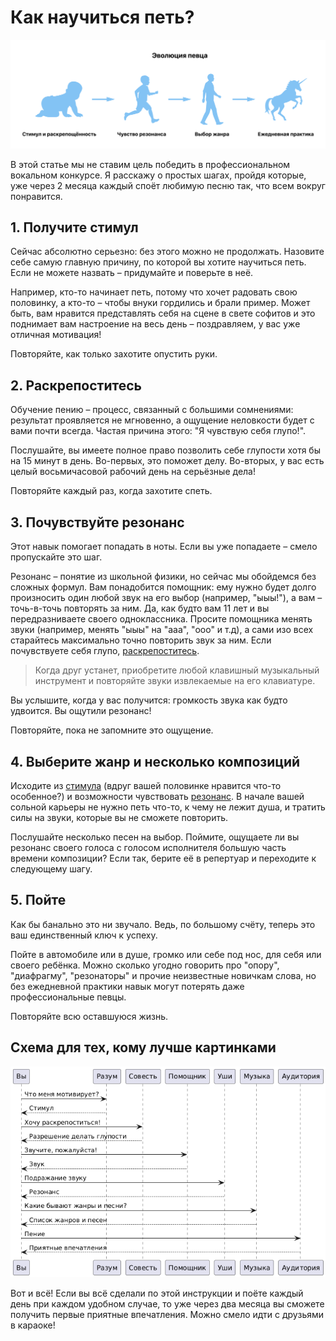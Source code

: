 # Как научиться петь?

![fig_1](steps.png)

В этой статье мы не ставим цель победить в профессиональном вокальном конкурсе. Я расскажу о простых шагах, пройдя которые, уже через 2 месяца каждый споёт любимую песню так, что всем вокруг понравится.

## 1. Получите стимул

Сейчас абсолютно серьезно: без этого можно не продолжать. Назовите себе самую главную причину, по которой вы хотите научиться петь. Если не можете назвать – придумайте и поверьте в неё. 

Например, кто-то начинает петь, потому что хочет радовать свою половинку, а кто-то – чтобы внуки гордились и брали пример. Может быть, вам нравится представлять себя на сцене в свете софитов и это поднимает вам настроение на весь день – поздравляем, у вас уже отличная мотивация!

Повторяйте, как только захотите опустить руки.

## 2. Раскрепоститесь

Обучение пению – процесс, связанный с большими сомнениями: результат проявляется не мгновенно, а ощущение неловкости будет с вами почти всегда. Частая причина этого: "Я чувствую себя глупо!". 

Послушайте, вы имеете полное право позволить себе глупости хотя бы на 15 минут в день. Во-первых, это поможет делу. Во-вторых, у вас есть целый восьмичасовой рабочий день на серьёзные дела! 

Повторяйте каждый раз, когда захотите спеть.

## 3. Почувствуйте резонанс

Этот навык помогает попадать в ноты. Если вы уже попадаете – смело пропускайте это шаг.

Резонанс – понятие из школьной физики, но сейчас мы обойдемся без сложных формул. Вам понадобится помощник: ему нужно будет долго произносить один любой звук на его выбор (например, "ыыы!"), а вам – точь-в-точь повторять за ним. Да, как будто вам 11 лет и вы передразниваете своего одноклассника. Просите помощника менять звуки (например, менять "ыыы" на "ааа", "ооо" и т.д), а сами изо всех старайтесь максимально точно повторить звук за ним. Если почувствуете себя глупо, [раскрепоститесь](style.md#2-раскрепоститесь).

> Когда друг устанет, приобретите любой клавишный музыкальный инструмент и повторяйте звуки извлекаемые на его клавиатуре.

Вы услышите, когда у вас получится: громкость звука как будто удвоится. Вы ощутили резонанс! 

Повторяйте, пока не запомните это ощущение. 

## 4. Выберите жанр и несколько композиций

Исходите из [стимула](style.md#1-получите-стимул) (вдруг вашей половинке нравится что-то особенное?) и возможности чувствовать [резонанс](style.md#3-почувствуйте-резонанс). В начале вашей сольной карьеры не нужно петь что-то, к чему не лежит душа, и тратить силы на звуки, которые вы не сможете повторить.

Послушайте несколько песен на выбор. Поймите, ощущаете ли вы резонанс своего голоса с голосом исполнителя большую часть времени композиции? Если так, берите её в репертуар и переходите к следующему шагу.

## 5. Пойте

Как бы банально это ни звучало. Ведь, по большому счёту, теперь это ваш единственный ключ к успеху. 

Пойте в автомобиле или в душе, громко или себе под нос, для себя или своего ребёнка. Можно сколько угодно говорить про "опору", "диафрагму", "резонаторы" и прочие неизвестные новичкам слова, но без ежедневной практики навык могут потерять даже профессиональные певцы. 

Повторяйте всю оставшуюся жизнь.

## Схема для тех, кому лучше картинками

![fig_2](uml.png)

Вот и всё! Если вы всё сделали по этой инструкции и поёте каждый день при каждом удобном случае, то уже через два месяца вы сможете получить первые приятные впечатления. Можно смело идти с друзьями в караоке!
